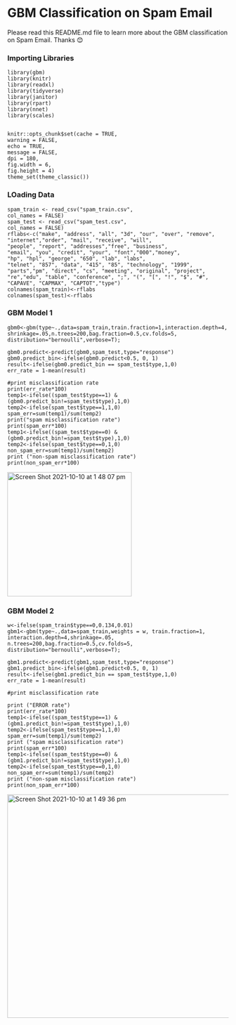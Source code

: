 # GBM Classification on Spam Email

Please read this README.md file to learn more about the GBM classification on Spam Email. Thanks 😊 

### Importing Libraries

```{r}
library(gbm)
library(knitr)
library(readxl)
library(tidyverse)
library(janitor)
library(rpart)
library(nnet)
library(scales)


knitr::opts_chunk$set(cache = TRUE,
warning = FALSE,
echo = TRUE,
message = FALSE,
dpi = 180,
fig.width = 6,
fig.height = 4)
theme_set(theme_classic())
```


### LOading Data

```{r}
spam_train <- read_csv("spam_train.csv",
col_names = FALSE)
spam_test <- read_csv("spam_test.csv",
col_names = FALSE)
rflabs<-c("make", "address", "all", "3d", "our", "over", "remove",
"internet","order", "mail", "receive", "will",
"people", "report", "addresses","free", "business",
"email", "you", "credit", "your", "font","000","money",
"hp", "hpl", "george", "650", "lab", "labs",
"telnet", "857", "data", "415", "85", "technology", "1999",
"parts","pm", "direct", "cs", "meeting", "original", "project",
"re","edu", "table", "conference", ";", "(", "[", "!", "$", "#",
"CAPAVE", "CAPMAX", "CAPTOT","type")
colnames(spam_train)<-rflabs
colnames(spam_test)<-rflabs
```

### GBM Model 1

```{r}
gbm0<-gbm(type~.,data=spam_train,train.fraction=1,interaction.depth=4,
shrinkage=.05,n.trees=200,bag.fraction=0.5,cv.folds=5,
distribution="bernoulli",verbose=T);
```

```{r}
gbm0.predict<-predict(gbm0,spam_test,type="response")
gbm0.predict_bin<-ifelse(gbm0.predict<0.5, 0, 1)
result<-ifelse(gbm0.predict_bin == spam_test$type,1,0)
err_rate = 1-mean(result)
```

```{r}
#print misclassification rate
print(err_rate*100)
temp1<-ifelse((spam_test$type==1) & (gbm0.predict_bin!=spam_test$type),1,0)
temp2<-ifelse(spam_test$type==1,1,0)
spam_err=sum(temp1)/sum(temp2)
print("spam misclassification rate")
print(spam_err*100)
temp1<-ifelse((spam_test$type==0) & (gbm0.predict_bin!=spam_test$type),1,0)
temp2<-ifelse(spam_test$type==0,1,0)
non_spam_err=sum(temp1)/sum(temp2)
print ("non-spam misclassification rate")
print(non_spam_err*100)
```

<img width="283" alt="Screen Shot 2021-10-10 at 1 48 07 pm" src="https://user-images.githubusercontent.com/56792400/136679579-0544db97-ccef-4ade-901a-e231cd2fd498.png">


### GBM Model 2

```{r}
w<-ifelse(spam_train$type==0,0.134,0.01)
gbm1<-gbm(type~.,data=spam_train,weights = w, train.fraction=1,
interaction.depth=4,shrinkage=.05, n.trees=200,bag.fraction=0.5,cv.folds=5,
distribution="bernoulli",verbose=T);
```


```{r}
gbm1.predict<-predict(gbm1,spam_test,type="response")
gbm1.predict_bin<-ifelse(gbm1.predict<0.5, 0, 1)
result<-ifelse(gbm1.predict_bin == spam_test$type,1,0)
err_rate = 1-mean(result)

#print misclassification rate

print ("ERROR rate")
print(err_rate*100)
temp1<-ifelse((spam_test$type==1) & (gbm1.predict_bin!=spam_test$type),1,0)
temp2<-ifelse(spam_test$type==1,1,0)
spam_err=sum(temp1)/sum(temp2)
print ("spam misclassification rate")
print(spam_err*100)
temp1<-ifelse((spam_test$type==0) & (gbm1.predict_bin!=spam_test$type),1,0)
temp2<-ifelse(spam_test$type==0,1,0)
non_spam_err=sum(temp1)/sum(temp2)
print ("non-spam misclassification rate")
print(non_spam_err*100)
```

<img width="509" alt="Screen Shot 2021-10-10 at 1 49 36 pm" src="https://user-images.githubusercontent.com/56792400/136679589-aba53b2e-5388-4a30-85bd-78daedbbb3ea.png">



















































